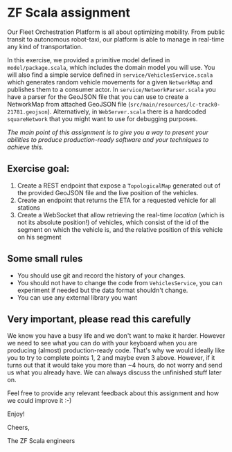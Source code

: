 # ZF Scala assignment

Our Fleet Orchestration Platform is all about optimizing mobility. From public transit to autonomous robot-taxi, our platform is able to manage in real-time any kind of transportation.

In this exercise, we provided a primitive model defined in `model/package.scala`, which includes the domain model you will use.
You will also find a simple service defined in `service/VehiclesService.scala` which generates random vehicle movements for a given `NetworkMap` and publishes them to a consumer actor.
In `service/NetworkParser.scala` you have a parser for the GeoJSON file that you can use to create a NetworkMap from attached GeoJSON file (`src/main/resources/lc-track0-21781.geojson`). Alternatively, in `WebServer.scala` there is a hardcoded `squareNetwork` that you might want to use for debugging purposes.

*The main point of this assignment is to give you a way to present your abilities to produce production-ready software and your techniques to achieve this.*

## Exercise goal:

1. Create a REST endpoint that expose a `TopologicalMap` generated out of the provided GeoJSON file and the live position of the vehicles.
2. Create an endpoint that returns the ETA for a requested vehicle for all stations
3. Create a WebSocket that allow retrieving the real-time *location* (which is not its absolute position!) of vehicles, which consist of the id of the segment on which the vehicle is, and the relative position of this vehicle on his segment

## Some small rules
- You should use git and record the history of your changes.
- You should not have to change the code from `VehiclesService`, you can experiment if needed but the data format shouldn't change.
- You can use any external library you want

## Very important, please read this carefully
We know you have a busy life and we don't want to make it harder. 
However we need to see what you can do with your keyboard when you are producing (almost) production-ready code. 
That's why we would ideally like you to try to complete points 1, 2 and maybe even 3 above. However, if it turns out that it would take you more than ~4 hours, do not worry and send us what you already have. We can always discuss the unfinished stuff later on.

Feel free to provide any relevant feedback about this assignment and how we could improve it :-)

Enjoy!

Cheers,

The ZF Scala engineers
